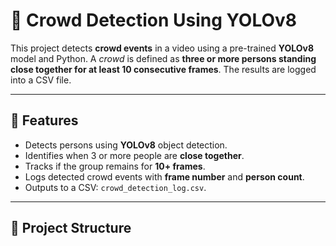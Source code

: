 # 🧠 Crowd Detection Using YOLOv8

This project detects **crowd events** in a video using a pre-trained **YOLOv8** model and Python. A *crowd* is defined as **three or more persons standing close together for at least 10 consecutive frames**. The results are logged into a CSV file.

---

## 📌 Features

- Detects persons using **YOLOv8** object detection.
- Identifies when 3 or more people are **close together**.
- Tracks if the group remains for **10+ frames**.
- Logs detected crowd events with **frame number** and **person count**.
- Outputs to a CSV: `crowd_detection_log.csv`.

---

## 📁 Project Structure

